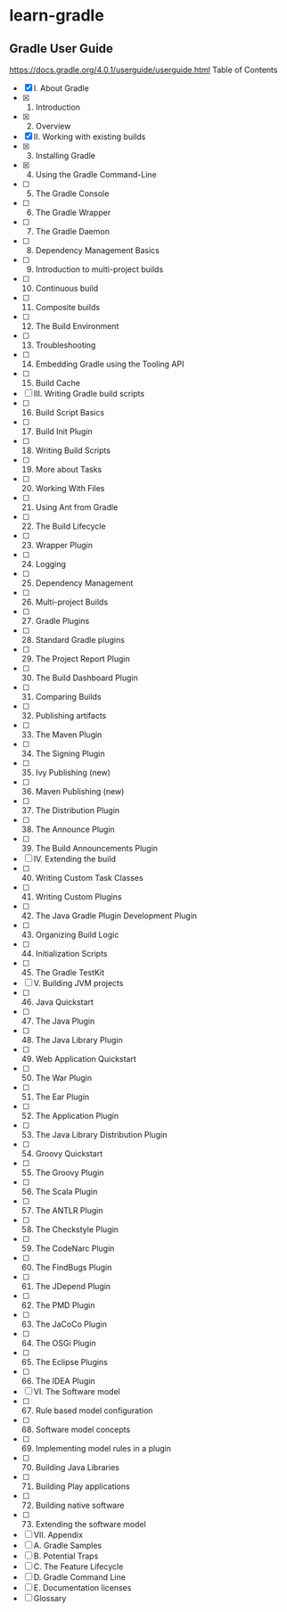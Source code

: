# learn-gradle
##  Gradle User Guide
https://docs.gradle.org/4.0.1/userguide/userguide.html
Table of Contents
- [x] I. About Gradle
- [x] 1. Introduction
- [x] 2. Overview
- [x] II. Working with existing builds
- [x] 3. Installing Gradle
- [x] 4. Using the Gradle Command-Line
- [ ] 5. The Gradle Console
- [ ] 6. The Gradle Wrapper
- [ ] 7. The Gradle Daemon
- [ ] 8. Dependency Management Basics
- [ ] 9. Introduction to multi-project builds
- [ ] 10. Continuous build
- [ ] 11. Composite builds
- [ ] 12. The Build Environment
- [ ] 13. Troubleshooting
- [ ] 14. Embedding Gradle using the Tooling API
- [ ] 15. Build Cache
- [ ] III. Writing Gradle build scripts
- [ ] 16. Build Script Basics
- [ ] 17. Build Init Plugin
- [ ] 18. Writing Build Scripts
- [ ] 19. More about Tasks
- [ ] 20. Working With Files
- [ ] 21. Using Ant from Gradle
- [ ] 22. The Build Lifecycle
- [ ] 23. Wrapper Plugin
- [ ] 24. Logging
- [ ] 25. Dependency Management
- [ ] 26. Multi-project Builds
- [ ] 27. Gradle Plugins
- [ ] 28. Standard Gradle plugins
- [ ] 29. The Project Report Plugin
- [ ] 30. The Build Dashboard Plugin
- [ ] 31. Comparing Builds
- [ ] 32. Publishing artifacts
- [ ] 33. The Maven Plugin
- [ ] 34. The Signing Plugin
- [ ] 35. Ivy Publishing (new)
- [ ] 36. Maven Publishing (new)
- [ ] 37. The Distribution Plugin
- [ ] 38. The Announce Plugin
- [ ] 39. The Build Announcements Plugin
- [ ] IV. Extending the build
- [ ] 40. Writing Custom Task Classes
- [ ] 41. Writing Custom Plugins
- [ ] 42. The Java Gradle Plugin Development Plugin
- [ ] 43. Organizing Build Logic
- [ ] 44. Initialization Scripts
- [ ] 45. The Gradle TestKit
- [ ] V. Building JVM projects
- [ ] 46. Java Quickstart
- [ ] 47. The Java Plugin
- [ ] 48. The Java Library Plugin
- [ ] 49. Web Application Quickstart
- [ ] 50. The War Plugin
- [ ] 51. The Ear Plugin
- [ ] 52. The Application Plugin
- [ ] 53. The Java Library Distribution Plugin
- [ ] 54. Groovy Quickstart
- [ ] 55. The Groovy Plugin
- [ ] 56. The Scala Plugin
- [ ] 57. The ANTLR Plugin
- [ ] 58. The Checkstyle Plugin
- [ ] 59. The CodeNarc Plugin
- [ ] 60. The FindBugs Plugin
- [ ] 61. The JDepend Plugin
- [ ] 62. The PMD Plugin
- [ ] 63. The JaCoCo Plugin
- [ ] 64. The OSGi Plugin
- [ ] 65. The Eclipse Plugins
- [ ] 66. The IDEA Plugin
- [ ] VI. The Software model
- [ ] 67. Rule based model configuration
- [ ] 68. Software model concepts
- [ ] 69. Implementing model rules in a plugin
- [ ] 70. Building Java Libraries
- [ ] 71. Building Play applications
- [ ] 72. Building native software
- [ ] 73. Extending the software model
- [ ] VII. Appendix
- [ ] A. Gradle Samples
- [ ] B. Potential Traps
- [ ] C. The Feature Lifecycle
- [ ] D. Gradle Command Line
- [ ] E. Documentation licenses
- [ ] Glossary
